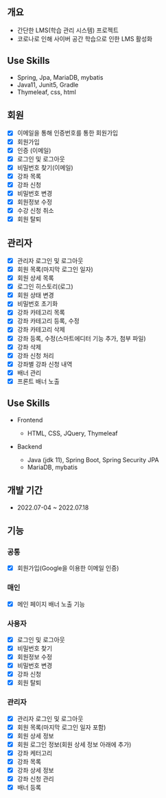 ## 개요
- 간단한 LMS(학습 관리 시스템) 프로젝트
- 코로나로 인해 사이버 공간 학습으로 인한 LMS 활성화

## Use Skills
- Spring, Jpa, MariaDB, mybatis
- Java11, Junit5, Gradle
- Thymeleaf, css, html

## 회원
- [x] 이메일을 통해 인증번호를 통한 회원가입
- [x] 회원가입
- [x] 인증 (이메일)
- [x] 로그인 및 로그아웃
- [x] 비밀번호 찾기(이메일)
- [x] 강좌 목록
- [x] 강좌 신청
- [x] 비밀번호 변경
- [x] 회원정보 수정
- [x] 수강 신청 취소
- [x] 회원 탈퇴

## 관리자
- [x] 관리자 로그인 및 로그아웃
- [x] 회원 목록(마지막 로그인 일자)
- [x] 회원 상세 목록
- [x] 로그인 히스토리(로그)
- [x] 회원 상태 변경
- [x] 비밀번호 초기화
- [x] 강좌 카테고리 목록
- [x] 강좌 카테고리 등록, 수정
- [x] 강좌 카테고리 삭제
- [x] 강좌 등록, 수정(스마트에디터 기능 추가, 첨부 파일)
- [x] 강좌 삭제
- [x] 강좌 신청 처리
- [x] 강좌별 강좌 신청 내역
- [x] 배너 관리
- [x] 프론트 배너 노출

## Use Skills
- Frontend
  - HTML, CSS, JQuery, Thymeleaf
  
- Backend
  - Java (jdk 11), Spring Boot, Spring Security JPA
  - MariaDB, mybatis

## 개발 기간
- 2022.07-04 ~ 2022.07.18

## 기능
### 공통
- [x] 회원가입(Google을 이용한 이메일 인증)

### 매인
- [x] 메인 페이지 배너 노출 기능

### 사용자
- [x] 로그인 및 로그아웃
- [x] 비밀번호 찾기
- [x] 회원정보 수정
- [x] 비밀번호 변경
- [x] 강좌 신청
- [x] 회원 탈퇴

### 관리자
- [x] 관리자 로그인 및 로그아웃
- [x] 회원 목록(마지막 로그인 일자 포함)
- [x] 회원 상세 정보
- [x] 회원 로그인 정보(회원 상세 정보 아래에 추가)
- [x] 강좌 케터고리
- [x] 강좌 목록
- [x] 강좌 상세 정보
- [x] 강좌 신청 관리
- [x] 배너 등록
